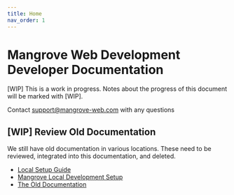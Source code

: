 ```yaml
---
title: Home
nav_order: 1
---
```

# Mangrove Web Development Developer Documentation

[WIP] This is a work in progress. Notes about the progress of this document will
be marked with [WIP].

Contact support@mangrove-web.com with any questions

## [WIP] Review Old Documentation
We still have old documentation in various locations. These need to be reviewed, integrated into this documentation, and deleted.

- [Local Setup Guide](https://docs.google.com/document/d/1YOfRb47vdRe48k8Wq5vpMYpQudLLsTL6kofS1SFX3j0/edit#heading=h.9ih63hm7igpd)
- [Mangrove Local Development Setup](https://docs.google.com/document/d/1NG9CkcEwqnydR8jS7wu6kSaxJT_jGmcj-WVmzJGSsr4/edit#)
- [The Old Documentation](https://docs.google.com/document/d/12DL7aydKs8Bvhuqp2ISZBgNcElj42kuPP8uir57E0bg)
